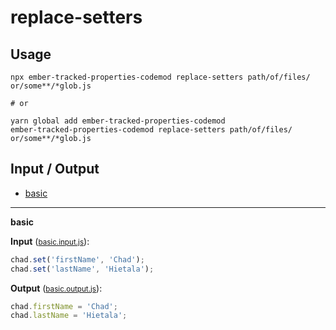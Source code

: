 # replace-setters


## Usage

```
npx ember-tracked-properties-codemod replace-setters path/of/files/ or/some**/*glob.js

# or

yarn global add ember-tracked-properties-codemod
ember-tracked-properties-codemod replace-setters path/of/files/ or/some**/*glob.js
```

## Input / Output

<!--FIXTURES_TOC_START-->
* [basic](#basic)
<!--FIXTURES_TOC_END-->

<!--FIXTURES_CONTENT_START-->
---
<a id="basic">**basic**</a>

**Input** (<small>[basic.input.js](transforms/replace-setters/__testfixtures__/basic.input.js)</small>):
```js
chad.set('firstName', 'Chad');
chad.set('lastName', 'Hietala');

```

**Output** (<small>[basic.output.js](transforms/replace-setters/__testfixtures__/basic.output.js)</small>):
```js
chad.firstName = 'Chad';
chad.lastName = 'Hietala';

```
<!--FIXTURES_CONTENT_END-->